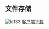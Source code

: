 ## 文件存储
![lc133](https://github-readme-stats.vercel.app/api?username=lc133&bg_color=30,e96443,904e95&title_color=fff&text_color=fff)
[客户端下载](https://www.yuque.com/u34495/dqt5f5/ghr9wf)
